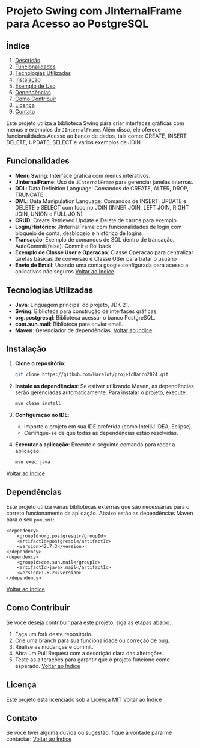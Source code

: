 # Projeto Swing com JInternalFrame para Acesso ao PostgreSQL

## Índice
1. [Descrição](#descrição)
2. [Funcionalidades](#funcionalidades)
3. [Tecnologias Utilizadas](#tecnologias-utilizadas)
4. [Instalação](#instalação)
5. [Exemplo de Uso](#exemplo-de-uso)
6. [Dependências](#dependências)
7. [Como Contribuir](#como-contribuir)
8. [Licença](#licença)
9. [Contato](#contato)

Este projeto utiliza a biblioteca Swing para criar interfaces gráficas com menus e exemplos de `JInternalFrame`. 
Além disso, ele oferece funcionalidades Acesso ao banco de dados, tais como:
CREATE, INSERT, DELETE, UPDATE, SELECT e vários exemplos de JOIN

## Funcionalidades

- **Menu Swing**: Interface gráfica com menus interativos.
- **JInternalFrame**: Uso de `JInternalFrame` para gerenciar janelas internas.
- **DDL**: Data Definition Language: Comandos de CREATE, ALTER, DROP, TRUNCATE
- **DML**: Data Manipulation Language: Comandos de  INSERT, UPDATE e DELETE e SELECT com foco no JOIN (INNER JOIN, LEFT JOIN, RIGHT JOIN, UNION e FULL JOIN)
- **CRUD**: Create Retrieved Update e Delete de carros para exemplo
- **Login/Histórico**: JInternalFrame com funcionalidades de login com bloqueio de conta, desbloqeio e histórico de logins
- **Transação**: Exemplo de comandos de SQL dentro de transação. AutoCommit(false). Commit e Rollback
- **Exemplo de Classe User e Operacao**: Classe Operacao para centralizar tarefas básicas de conversão e Classe USer para tratar o usuário
- **Envio de Email**: Usando uma conta google configurada para acesso a aplicativos não seguros
[Voltar ao Índice](#índice)

## Tecnologias Utilizadas

- **Java**: Linguagem principal do projeto, JDK 21.
- **Swing**: Biblioteca para construção de interfaces gráficas.
- **org.postgresql**: Biblioteca acessar o banco PostgreSQL.
- **com.sun.mail**: Biblioteca para enviar email.
- **Maven**: Gerenciador de dependências.
[Voltar ao Índice](#índice)

## Instalação

1. **Clone o repositório**:
    ```bash
    git clone https://github.com/Macelot/projetoBanco2024.git
    ```
2. **Instale as dependências**:
   Se estiver utilizando Maven, as dependências serão gerenciadas automaticamente. Para instalar o projeto, execute:
    ```bash
    mvn clean install
    ```

3. **Configuração no IDE**:
    - Importe o projeto em sua IDE preferida (como IntelliJ IDEA, Eclipse).
    - Certifique-se de que todas as dependências estão resolvidas.

4. **Executar a aplicação**:
    Execute o seguinte comando para rodar a aplicação:
    ```bash
    mvn exec:java
    ```
[Voltar ao Índice](#índice)

## Dependências

Este projeto utiliza várias bibliotecas externas que são necessárias para o correto funcionamento da aplicação. Abaixo estão as dependências Maven para o seu `pom.xml`:

```
<dependency>
    <groupId>org.postgresql</groupId>
    <artifactId>postgresql</artifactId>
    <version>42.7.3</version>
</dependency>
<dependency>
    <groupId>com.sun.mail</groupId>
    <artifactId>javax.mail</artifactId>
    <version>1.6.2</version>
</dependency>
```
[Voltar ao Índice](#índice)

## Como Contribuir

Se você deseja contribuir para este projeto, siga as etapas abaixo:

1. Faça um fork deste repositório.
2. Crie uma branch para sua funcionalidade ou correção de bug.
3. Realize as mudanças e commit.
4. Abra um Pull Request com a descrição clara das alterações.
5. Teste as alterações para garantir que o projeto funcione como esperado.
[Voltar ao Índice](#índice)

## Licença

Este projeto está licenciado sob a [Licença MIT](Licenca.md)
[Voltar ao Índice](#índice)

## Contato

Se você tiver alguma dúvida ou sugestão, fique à vontade para me contactar:
[Voltar ao Índice](#índice)